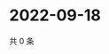 # 2022-09-18

共 0 条

<!-- BEGIN WEIBO -->
<!-- 最后更新时间 Sun Sep 18 2022 15:17:22 GMT+0800 (China Standard Time) -->

<!-- END WEIBO -->
